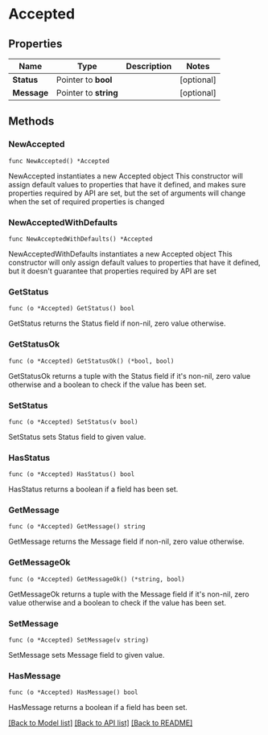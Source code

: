 # Accepted

## Properties

Name | Type | Description | Notes
------------ | ------------- | ------------- | -------------
**Status** | Pointer to **bool** |  | [optional] 
**Message** | Pointer to **string** |  | [optional] 

## Methods

### NewAccepted

`func NewAccepted() *Accepted`

NewAccepted instantiates a new Accepted object
This constructor will assign default values to properties that have it defined,
and makes sure properties required by API are set, but the set of arguments
will change when the set of required properties is changed

### NewAcceptedWithDefaults

`func NewAcceptedWithDefaults() *Accepted`

NewAcceptedWithDefaults instantiates a new Accepted object
This constructor will only assign default values to properties that have it defined,
but it doesn't guarantee that properties required by API are set

### GetStatus

`func (o *Accepted) GetStatus() bool`

GetStatus returns the Status field if non-nil, zero value otherwise.

### GetStatusOk

`func (o *Accepted) GetStatusOk() (*bool, bool)`

GetStatusOk returns a tuple with the Status field if it's non-nil, zero value otherwise
and a boolean to check if the value has been set.

### SetStatus

`func (o *Accepted) SetStatus(v bool)`

SetStatus sets Status field to given value.

### HasStatus

`func (o *Accepted) HasStatus() bool`

HasStatus returns a boolean if a field has been set.

### GetMessage

`func (o *Accepted) GetMessage() string`

GetMessage returns the Message field if non-nil, zero value otherwise.

### GetMessageOk

`func (o *Accepted) GetMessageOk() (*string, bool)`

GetMessageOk returns a tuple with the Message field if it's non-nil, zero value otherwise
and a boolean to check if the value has been set.

### SetMessage

`func (o *Accepted) SetMessage(v string)`

SetMessage sets Message field to given value.

### HasMessage

`func (o *Accepted) HasMessage() bool`

HasMessage returns a boolean if a field has been set.


[[Back to Model list]](../README.md#documentation-for-models) [[Back to API list]](../README.md#documentation-for-api-endpoints) [[Back to README]](../README.md)


